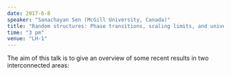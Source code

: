 ```yaml
---
date: 2017-6-8
speaker: "Sanachayan Sen (McGill University, Canada)"
title: "Random structures: Phase transitions, scaling limits, and universality"
time: "3 pm" 
venue: "LH-1"
---
```

The aim of this talk is to give an overview of some recent results in two interconnected areas:
